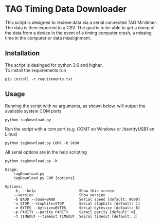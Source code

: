 # TAG Timing Data Downloader
This script is designed to recieve data via a serial connected TAG Minitimer. The data is then exported to a CSV. The goal is to be able to get a dump of the data from a device in the event of a timing computer crash, a missing time in the computer or data misalignment.

## Installation
The script is desinged for python 3.6 and higher.  
To install the requirements run
```
pip install -r requirements.txt
```
## Usage
Running the script with no arguments, as shown below, will output the available system COM ports
```
python tagDownload.py
```
Run the script with a com port (e.g. COM7 on Windows or /dev/ttyUSB1 on Linux)
```
python tagDownload.py COM7 -b 9600
```
All serial options are in the help scripting
```
python tagDownload.py -h
```
```
Usage:
    tagDownload.py
    tagDownload.py COM [options]

Options:
    -h, --help                    Show this screen
    --version                     Show version
    -b BAUD --baud=BAUD           Serial speed [default: 9600]
    -s STOP --stopbits=STOP       Serial stopbits [default: 1]
    -e BYTES --bytsize=BYTES      Serial bytesize [default: 8]
    -p PARITY --parity PARITY     Serail parity [default: N]
    -t TIMEOUT --timeout TIMEOUT  Seiral timeout [default: 3]
```

